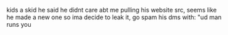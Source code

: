 kids a skid he said he didnt care abt me pulling his website src, seems like he made a new one so ima decide to leak it, go spam his dms with: "ud man runs you

